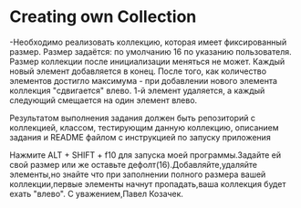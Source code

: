 # Creating own Collection
-Необходимо реализовать коллекцию, которая имеет фиксированный размер. Размер задаётся:
по умолчанию 16
по указанию пользователя.
Размер коллекции после инициализации меняться не может. Каждый новый элемент добавляется в конец. После того, как количество элементов достигло максимума - при добавлении нового элемента коллекция "сдвигается" влево. 1-й элемент удаляется, а каждый следующий смещается на один элемент влево.

Результатом выполнения задания должен быть репозиторий с коллекцией, классом, тестирующим данную коллекцию, описанием задания и README файлом с инструкцией по запуску приложения

Нажмите ALT + SHIFT + f10 для запуска моей программы.Задайте ей свой размер или же оставьте дефолт(16).Добавляйте,удаляйте элементы,но знайте что при заполнении полного размера вашей коллекции,первые элементы начнут пропадать,ваша коллекция будет ехать "влево". С уважением,Павел Козачек.
